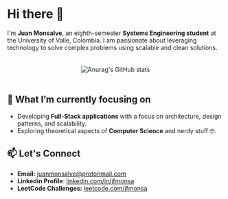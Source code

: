 # Hi there 👋  

I'm **Juan Monsalve**, an eighth-semester **Systems Engineering student** at the University of Valle, Colombia. I am passionate about leveraging technology to solve complex problems using scalable and clean solutions.  

<div align="center" style="padding: 20px 0;">
  <img src="https://github-readme-stats.vercel.app/api?username=jfmonsa&show_icons=true&theme=merko" alt="Anurag's GitHub stats" />
</div>

## 🌟 What I’m currently focusing on  
- Developing **Full-Stack applications** with a focus on architecture, design patterns, and scalability.
- Exploring theoretical aspects of **Computer Science** and nerdy stuff 🤓.


## 📫 Let's Connect  
- **Email:** [juanmonsalve@protonmail.com](mailto:juanmonsalve@protonmail.com)
- **Linkedin Profile**: [linkedin.com/in/jfmonsa](https://linkedin.com/in/jfmonsa)
- **LeetCode Challenges:** [leetcode.com/jfmonsa](https://leetcode.com/jfmonsa)  
